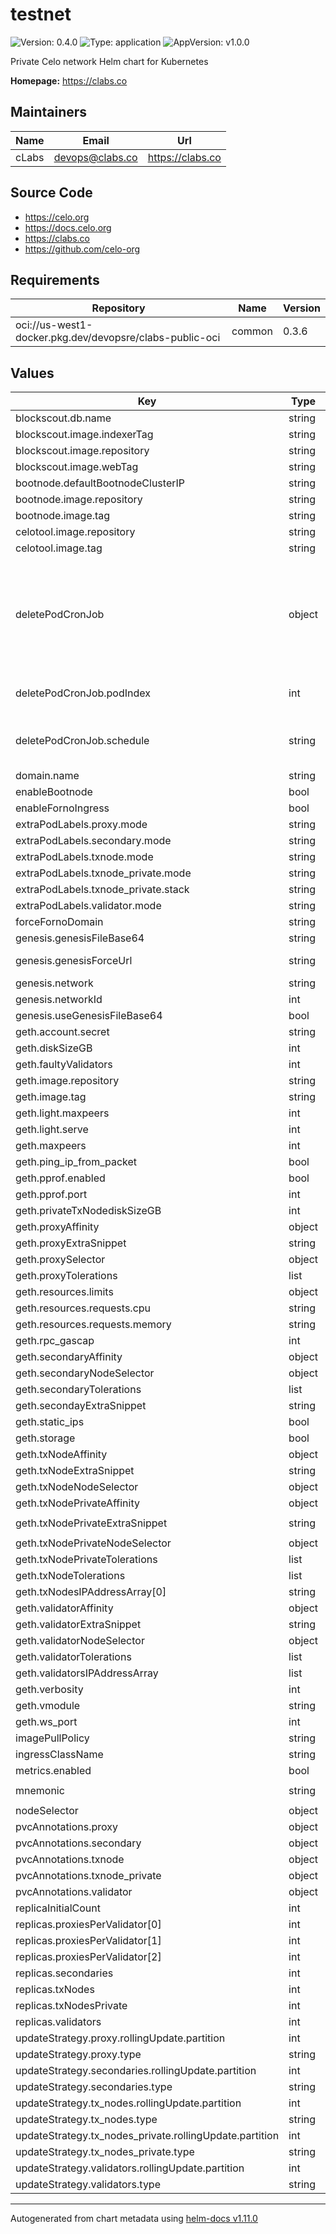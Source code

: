 # testnet

![Version: 0.4.0](https://img.shields.io/badge/Version-0.4.0-informational?style=flat-square) ![Type: application](https://img.shields.io/badge/Type-application-informational?style=flat-square) ![AppVersion: v1.0.0](https://img.shields.io/badge/AppVersion-v1.0.0-informational?style=flat-square)

Private Celo network Helm chart for Kubernetes

**Homepage:** <https://clabs.co>

## Maintainers

| Name | Email | Url |
| ---- | ------ | --- |
| cLabs | <devops@clabs.co> | <https://clabs.co> |

## Source Code

* <https://celo.org>
* <https://docs.celo.org>
* <https://clabs.co>
* <https://github.com/celo-org>

## Requirements

| Repository | Name | Version |
|------------|------|---------|
| oci://us-west1-docker.pkg.dev/devopsre/clabs-public-oci | common | 0.3.6 |

## Values

| Key | Type | Default | Description |
|-----|------|---------|-------------|
| blockscout.db.name | string | `"blockscout"` |  |
| blockscout.image.indexerTag | string | `"indexer"` |  |
| blockscout.image.repository | string | `"gcr.io/celo-testnet/blockscout"` |  |
| blockscout.image.webTag | string | `"web"` |  |
| bootnode.defaultBootnodeClusterIP | string | `"10.0.0.12"` |  |
| bootnode.image.repository | string | `"us.gcr.io/celo-testnet/geth-all"` |  |
| bootnode.image.tag | string | `"21d8283af60927589566cb282ab640f1ccec6ebd"` |  |
| celotool.image.repository | string | `"us.gcr.io/celo-testnet/celo-monorepo"` |  |
| celotool.image.tag | string | `"celotool-dc5e5dfa07231a4ff4664816a95eae606293eae9"` |  |
| deletePodCronJob | object | `{"enabled":false,"podIndex":0,"schedule":"0 10 * * 1,4"}` | Enable a CronJob that will delete a pod of the statefulset to force flushing the data to disk |
| deletePodCronJob.podIndex | int | `0` | Statefulset index to delete |
| deletePodCronJob.schedule | string | `"0 10 * * 1,4"` | Cron expression for the CronJob |
| domain.name | string | `"celo-networks-dev"` |  |
| enableBootnode | bool | `true` |  |
| enableFornoIngress | bool | `true` |  |
| extraPodLabels.proxy.mode | string | `"full"` |  |
| extraPodLabels.secondary.mode | string | `"full"` |  |
| extraPodLabels.txnode.mode | string | `"full"` |  |
| extraPodLabels.txnode_private.mode | string | `"archive"` |  |
| extraPodLabels.txnode_private.stack | string | `"blockscout"` |  |
| extraPodLabels.validator.mode | string | `"full"` |  |
| forceFornoDomain | string | `""` |  |
| genesis.genesisFileBase64 | string | `""` |  |
| genesis.genesisForceUrl | string | `"https://gist.githubusercontent.com/jcortejoso/eba86918c7b7c7546589edd9a32f1f08/raw/b564a1cb50c1fb5261ea5238b0c0b2d055af9ba4/genesis.json"` | Genesis force URL |
| genesis.network | string | `"testnet"` |  |
| genesis.networkId | int | `1110` |  |
| genesis.useGenesisFileBase64 | bool | `false` |  |
| geth.account.secret | string | `"password"` |  |
| geth.diskSizeGB | int | `5` |  |
| geth.faultyValidators | int | `0` |  |
| geth.image.repository | string | `"us.gcr.io/celo-org/geth"` |  |
| geth.image.tag | string | `"1.7.4"` |  |
| geth.light.maxpeers | int | `1000` |  |
| geth.light.serve | int | `70` |  |
| geth.maxpeers | int | `1150` |  |
| geth.ping_ip_from_packet | bool | `false` |  |
| geth.pprof.enabled | bool | `false` |  |
| geth.pprof.port | int | `6060` |  |
| geth.privateTxNodediskSizeGB | int | `10` |  |
| geth.proxyAffinity | object | `{}` |  |
| geth.proxyExtraSnippet | string | `"echo \"Proxy\"\n"` |  |
| geth.proxySelector | object | `{}` |  |
| geth.proxyTolerations | list | `[]` |  |
| geth.resources.limits | object | `{}` |  |
| geth.resources.requests.cpu | string | `"500m"` |  |
| geth.resources.requests.memory | string | `"256Mi"` |  |
| geth.rpc_gascap | int | `0` |  |
| geth.secondaryAffinity | object | `{}` |  |
| geth.secondaryNodeSelector | object | `{}` |  |
| geth.secondaryTolerations | list | `[]` |  |
| geth.secondayExtraSnippet | string | `"echo \"secondary-validator\"\n"` |  |
| geth.static_ips | bool | `false` |  |
| geth.storage | bool | `true` |  |
| geth.txNodeAffinity | object | `{}` |  |
| geth.txNodeExtraSnippet | string | `"echo \"txnode\"\n"` |  |
| geth.txNodeNodeSelector | object | `{}` |  |
| geth.txNodePrivateAffinity | object | `{}` |  |
| geth.txNodePrivateExtraSnippet | string | `"echo \"txnode-private\"\nADDITIONAL_FLAGS=\"${ADDITIONAL_FLAGS} --http.timeout.read 600 --http.timeout.write 600 --http.timeout.idle 2400\"\n"` |  |
| geth.txNodePrivateNodeSelector | object | `{}` |  |
| geth.txNodePrivateTolerations | list | `[]` |  |
| geth.txNodeTolerations | list | `[]` |  |
| geth.txNodesIPAddressArray[0] | string | `"1.2.3.4"` |  |
| geth.validatorAffinity | object | `{}` |  |
| geth.validatorExtraSnippet | string | `"echo \"Validator\"\n"` |  |
| geth.validatorNodeSelector | object | `{}` |  |
| geth.validatorTolerations | list | `[]` |  |
| geth.validatorsIPAddressArray | list | `[]` |  |
| geth.verbosity | int | `1` |  |
| geth.vmodule | string | `"consensus/*=2"` |  |
| geth.ws_port | int | `8546` |  |
| imagePullPolicy | string | `"Always"` |  |
| ingressClassName | string | `"nginx"` |  |
| metrics.enabled | bool | `true` |  |
| mnemonic | string | `"girl beauty clarify deliver force dynamic wonder shoe install erosion rib resource cannon topple prevent slot brown zero banana exercise quiz spot mercy misery"` |  |
| nodeSelector | object | `{}` |  |
| pvcAnnotations.proxy | object | `{}` |  |
| pvcAnnotations.secondary | object | `{}` |  |
| pvcAnnotations.txnode | object | `{}` |  |
| pvcAnnotations.txnode_private | object | `{}` |  |
| pvcAnnotations.validator | object | `{}` |  |
| replicaInitialCount | int | `0` |  |
| replicas.proxiesPerValidator[0] | int | `0` |  |
| replicas.proxiesPerValidator[1] | int | `1` |  |
| replicas.proxiesPerValidator[2] | int | `0` |  |
| replicas.secondaries | int | `0` |  |
| replicas.txNodes | int | `1` |  |
| replicas.txNodesPrivate | int | `1` |  |
| replicas.validators | int | `3` |  |
| updateStrategy.proxy.rollingUpdate.partition | int | `0` |  |
| updateStrategy.proxy.type | string | `"RollingUpdate"` |  |
| updateStrategy.secondaries.rollingUpdate.partition | int | `0` |  |
| updateStrategy.secondaries.type | string | `"RollingUpdate"` |  |
| updateStrategy.tx_nodes.rollingUpdate.partition | int | `0` |  |
| updateStrategy.tx_nodes.type | string | `"RollingUpdate"` |  |
| updateStrategy.tx_nodes_private.rollingUpdate.partition | int | `0` |  |
| updateStrategy.tx_nodes_private.type | string | `"RollingUpdate"` |  |
| updateStrategy.validators.rollingUpdate.partition | int | `0` |  |
| updateStrategy.validators.type | string | `"RollingUpdate"` |  |

----------------------------------------------
Autogenerated from chart metadata using [helm-docs v1.11.0](https://github.com/norwoodj/helm-docs/releases/v1.11.0)
